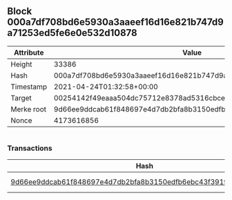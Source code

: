 ## Block 000a7df708bd6e5930a3aaeef16d16e821b747d9a71253ed5fe6e0e532d10878

Attribute | Value
--- | ---
Height | 33386
Hash | 000a7df708bd6e5930a3aaeef16d16e821b747d9a71253ed5fe6e0e532d10878
Timestamp | 2021-04-24T01:32:58+00:00
Target | 00254142f49eaaa504dc75712e8378ad5316cbcead634704b3734b6271167cc4
Merke root | 9d66ee9ddcab61f848697e4d7db2bfa8b3150edfb6ebc43f391f286bcd3029a7
Nonce | 4173616856

```

```

### Transactions

Hash | Amount
--- | ---
[9d66ee9ddcab61f848697e4d7db2bfa8b3150edfb6ebc43f391f286bcd3029a7](9d66ee9ddcab61f848697e4d7db2bfa8b3150edfb6ebc43f391f286bcd3029a7.md) | 10.00000000 SKEPTI 
